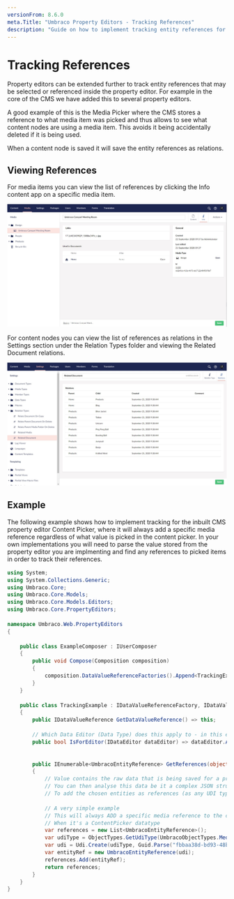 ```yaml
---
versionFrom: 8.6.0
meta.Title: "Umbraco Property Editors - Tracking References"
description: "Guide on how to implement tracking entity references for Property Editors in Umbraco"
---
```


# Tracking References

Property editors can be extended further to track entity references that may be selected or referenced inside the property editor. For example in the core of the CMS we have added this to several property editors. 

A good example of this is the Media Picker where the CMS stores a reference to what media item was picked and thus allows to see what content nodes are using a media item. This avoids it being accidentally deleted if it is being used.

When a content node is saved it will save the entity references as relations.

## Viewing References

For media items you can view the list of references by clicking the Info content app on a specific media item.

![Viewing media references](media-references.jpg)

For content nodes you can view the list of references as relations in the Settings section under the Relation Types folder and viewing the Related Document relations.

![Viewing document references](document-references.jpg)

## Example
The following example shows how to implement tracking for the inbuilt CMS property editor Content Picker, where it will always add a specific media reference regardless of what value is picked in the content picker. In your own implementations you will need to parse the value stored from the property editor you are implmenting and find any references to picked items in order to track their references.

```csharp
using System;
using System.Collections.Generic;
using Umbraco.Core;
using Umbraco.Core.Models;
using Umbraco.Core.Models.Editors;
using Umbraco.Core.PropertyEditors;

namespace Umbraco.Web.PropertyEditors
{

    public class ExampleComposer : IUserComposer
    {
        public void Compose(Composition composition)
        {
            composition.DataValueReferenceFactories().Append<TrackingExample>();
        }
    }

    public class TrackingExample : IDataValueReferenceFactory, IDataValueReference
    {
        public IDataValueReference GetDataValueReference() => this;

        // Which Data Editor (Data Type) does this apply to - in this example it is the built in content picker of Umbraco
        public bool IsForEditor(IDataEditor dataEditor) => dataEditor.Alias.InvariantEquals(Constants.PropertyEditors.Aliases.ContentPicker);


        public IEnumerable<UmbracoEntityReference> GetReferences(object value)
        {
            // Value contains the raw data that is being saved for a property editor
            // You can then analyse this data be it a complex JSON structure or something more trivial
            // To add the chosen entities as references (as any UDI type including custom ones)

            // A very simple example
            // This will always ADD a specific media reference to the collection list
            // When it's a ContentPicker datatype
            var references = new List<UmbracoEntityReference>();
            var udiType = ObjectTypes.GetUdiType(UmbracoObjectTypes.Media);
            var udi = Udi.Create(udiType, Guid.Parse("fbbaa38d-bd93-48b9-b1d5-724c46b6693e"));
            var entityRef = new UmbracoEntityReference(udi);
            references.Add(entityRef);
            return references;
        }
    }
}
```
